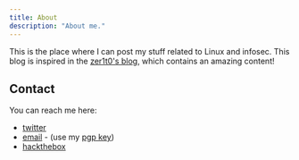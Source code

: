 ```yaml
---
title: About
description: "About me."
---
```


This is the place where I can post my stuff related to Linux and infosec.
This blog is inspired in the [zer1t0's blog](https://zer1t0.gitlab.io), which contains an amazing content!

## Contact
You can reach me here:
- [twitter](https://twitter.com/0xbhsu)
- [email](mailto:contact.0xbhsu@krutt.org) - (use my [pgp key](/contact/key))
- [hackthebox](https://app.hackthebox.com/users/964437)
